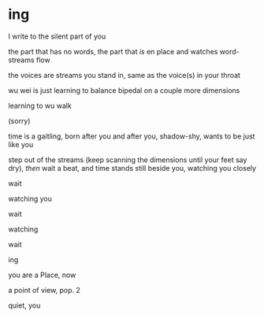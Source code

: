 # ing

I write to the silent part of you

the part that has no words, the part that _is_ en place and watches word-streams flow

the voices are streams you stand in, same as the voice(s) in your throat

wu wei is just learning to balance bipedal on a couple more dimensions

learning to wu walk

(sorry)

time is a gaitling, born after you and after you, shadow-shy, wants to be just like you

step out of the streams (keep scanning the dimensions until your feet say dry), _then_ wait a beat, and time stands still beside you, watching you closely

wait

watching you

wait

watching

wait

ing

you are a Place, now

a point of view, pop. 2

quiet, you

